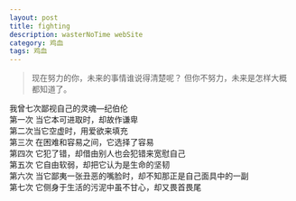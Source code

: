 ```yaml
---
layout: post
title: fighting
description: wasterNoTime webSite
category: 鸡血
tags: 鸡血
---
```


> 现在努力的你，未来的事情谁说得清楚呢？ 但你不努力，未来是怎样大概都知道了。    

我曾七次鄙视自己的灵魂—纪伯伦     
第一次 当它本可进取时，却故作谦卑     
第二次当它空虚时，用爱欲来填充     
第三次 在困难和容易之间，它选择了容易     
第四次 它犯了错，却借由别人也会犯错来宽慰自己     
第五次 它自由软弱，却把它认为是生命的坚韧     
第六次 当它鄙夷一张丑恶的嘴脸时，却不知那正是自己面具中的一副     
第七次 它侧身于生活的污泥中虽不甘心，却又畏首畏尾     
